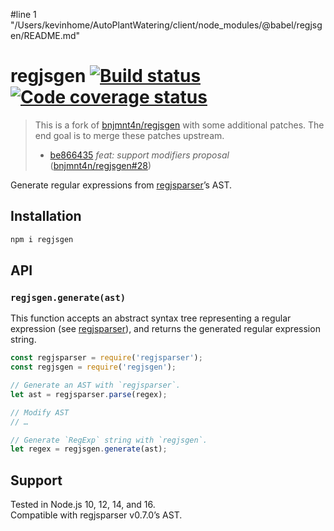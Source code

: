 #line 1 "/Users/kevinhome/AutoPlantWatering/client/node_modules/@babel/regjsgen/README.md"
# regjsgen [![Build status][ci-img]][ci] [![Code coverage status][codecov-img]][codecov]

> This is a fork of [bnjmnt4n/regjsgen](https://github.com/bnjmnt4n/regjsgen) with some additional patches. The end goal is to merge these patches upstream.
> - [be866435](https://github.com/babel/regjsgen/commit/be86643508658c70ccb5bec8bc4e3dc2479cac62) _feat: support modifiers proposal_ ([bnjmnt4n/regjsgen#28](https://github.com/bnjmnt4n/regjsgen/pull/28))

Generate regular expressions from [regjsparser][regjsparser]’s AST.

## Installation

```sh
npm i regjsgen
```

## API

### `regjsgen.generate(ast)`

This function accepts an abstract syntax tree representing a regular expression (see [regjsparser][regjsparser]), and returns the generated regular expression string.

```js
const regjsparser = require('regjsparser');
const regjsgen = require('regjsgen');

// Generate an AST with `regjsparser`.
let ast = regjsparser.parse(regex);

// Modify AST
// …

// Generate `RegExp` string with `regjsgen`.
let regex = regjsgen.generate(ast);
```

## Support

Tested in Node.js 10, 12, 14, and 16.<br>
Compatible with regjsparser v0.7.0’s AST.


[ci]: https://github.com/bnjmnt4n/regjsgen/actions
[ci-img]: https://github.com/bnjmnt4n/regjsgen/workflows/Node.js%20CI/badge.svg
[codecov]: https://codecov.io/gh/bnjmnt4n/regjsgen
[codecov-img]: https://codecov.io/gh/bnjmnt4n/regjsgen/branch/master/graph/badge.svg
[regjsparser]: https://github.com/jviereck/regjsparser
